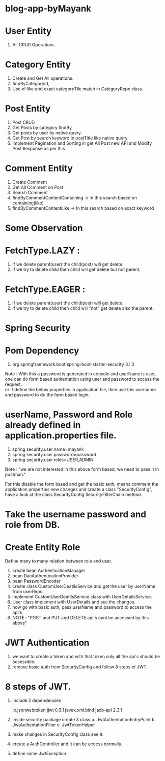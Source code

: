 # blog-app-byMayank
#

# User Entity 
1. All CRUD Operations.


# Category Entity 
1. Create and Get All operations. 
2. findByCategoryId, 
3. Use of like and exact categoryTile match in CategoryRepo class. 


# Post Entity 
1. Post CRUD
2. Get Posts by category findBy
3. Get posts by user by native query.
4. Get Post by search keyword in postTitle like native query.
5. Implement Pagination and Sorting in get All Post new API and Modify Post Response as per this

# Comment Entity
1. Create Comment
2. Get All Comment on Post 
3. Search Comment
4. findByCommentContentContaining -> In this search based on containing(like)
5. findByCommentContentLike ->  In this search based on exact keyword

# Some Observation
# FetchType.LAZY :
1. if we delete parent(user) the child(post) will get delete.
2. if we try to delete child then child will get delete but not parent.

# FetchType.EAGER :
1. if we delete parent(user) the child(post) will get delete.
2. if we try to delete child then child will "not" get delete also the parent.




# Spring Security

# Pom Dependency
1. <dependency>
   <groupId>org.springframework.boot</groupId>
   <artifactId>spring-boot-starter-security</artifactId>
   <version>3.1.3</version>
   </dependency>

Note : With this a password is generated in console and userName is user, one can do form based authentation using user and password to access the request.  
or if define the below properties in application file, then use this username and password to do the form based login.
# userName, Password and Role already defined in application.properties file.
1. spring.security.user.name=mayank
2. spring.security.user.password=password
3. spring.security.user.roles=USER,ADMIN

Note : "we are not interested in this above form based, we need to pass it in postman."

For this disable the form based and get the basic auth, means comment the application properties new changes 
and create a class "SecurityConfig", have a look at the class SecurityConfig SecurityFilterChain method.

# Take the username password and role from DB.

# Create Entity Role
Define many to many relation between role and user.
1. create bean AuthenticationManager
2. bean DaoAuthenticationProvider
3. bean PasswordEncoder
4. create class CustomUserDeatilsService and get the user by userName from userRepo.
5. implement CustomUserDeatilsService class with UserDetailsService.
6. User class implement with UserDetails and see the changes.
7. now go with basic auth, pass userName and password to access the api's
8. NOTE : "POST and PUT and DELETE api's cant be accessed by this above" 


# JWT Authentication
1. we want to create a token and with that token only all the api's should be accessible.
2. remove basic auth from SecurityConfig and follow 8 steps of JWT.

# 8 steps of JWT.
1. include 2 dependencies

   <dependency>
   <groupId>io.jsonwebtoken</groupId>
   <artifactId>jjwt</artifactId>
   <version>0.9.1</version>
   </dependency>

   	<dependency>
   		<groupId>javax.xml.bind</groupId>
   		<artifactId>jaxb-api</artifactId>
   		<version>2.3.1</version>
   	</dependency>

2. Inside security package create 3 class
 a. JwtAuthentationEntryPoint
 b. JwtAuthentationFilter
 c. JwtTokenHelper
3. make changes in SecurityConfig class see it.
4. create a AuthController and it can be access normally.
5. define some JwtException.